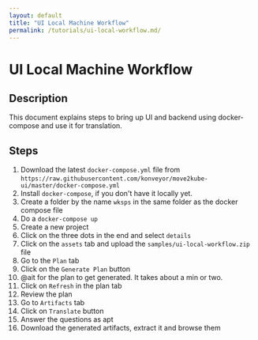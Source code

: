 ```yaml
---
layout: default
title: "UI Local Machine Workflow"
permalink: /tutorials/ui-local-workflow.md/
---
```


# UI Local Machine Workflow

## Description

This document explains steps to bring up UI and backend using docker-compose and use it for translation.

## Steps

1. Download the latest `docker-compose.yml` file from `https://raw.githubusercontent.com/konveyor/move2kube-ui/master/docker-compose.yml`
1. Install `docker-compose`, if you don't have it locally yet.
1. Create a folder by the name `wksps` in the same folder as the docker compose file
1. Do a `docker-compose up`
1. Create a new project
1. Click on the three dots in the end and select `details`
1. Click on the `assets` tab and upload the `samples/ui-local-workflow.zip` file
1. Go to the `Plan` tab
1. Click on the `Generate Plan` button
1. @ait for the plan to get generated. It takes about a min or two.
1. Click on `Refresh` in the plan tab
1. Review the plan
1. Go to `Artifacts` tab
1. Click on `Translate` button
1. Answer the questions as apt
1. Download the generated artifacts, extract it and browse them
